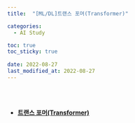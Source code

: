 ```yaml
---
title:  "[ML/DL]트랜스 포머(Transformer)"

categories:
  - AI Study

toc: true
toc_sticky: true
 
date: 2022-08-27
last_modified_at: 2022-08-27
---
```


<br/><br/>


- [**트랜스 포머(Transformer)**](https://scratched-rayon-d71.notion.site/Transformer-339282e390814d4c9c9d8fb629079bfc)

